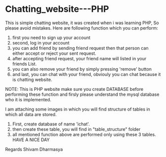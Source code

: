 # Chatting_website---PHP
This is simple chatting website, it was created when i was learning PHP, So please avoid mistakes.
Here are following function which you can perform:
1. first you need to sign up your account
2. second, log in your account
3. you can add friend by sending friend request then that person can either accept or reject your sent request.
4. after accepting friend request, your friend name will listed in your friends List.
5. you can also remove your friend by simply pressing 'remove' button
6. and last, you can chat with your friend, obviouly you can chat because it is chatting website.

NOTE: This is PHP website make sure you create DATABASE before performing these function and firsly please understand the mysql database who it is implemented.

I am attaching some images in which you will find structure of tables in which all data are stored.
1. First, create database of name 'ichat'.
2. then create these table, you will find in "table_structure" folder
3. all mentioned function above are performed only using these 3 tables.
HAVE A NICE DAY

Regards
Shivam Dharmasya

